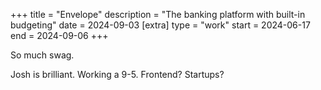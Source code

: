 +++
title = "Envelope"
description = "The banking platform with built-in budgeting"
date = 2024-09-03
[extra]
type = "work"
start = 2024-06-17
end = 2024-09-06
+++

So much swag.

Josh is brilliant. Working a 9-5. Frontend? Startups?
